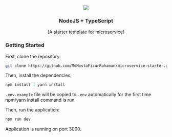 <p align="center">
  <img src="https://avatars.githubusercontent.com/u/9950313?s=50&v=4">
  <h3 align="center">NodeJS + TypeScript</h3>
  <p align="center">[A starter template for microservice]</p>
</p>

### Getting Started

First, clone the repository:

```bash
git clone https://github.com/MdMostaFizurRahaman/microservice-starter.git
```

Then, install the dependencies:

```bash
npm install | yarn install
```

`.env.example` file will be copied to `.env` automatically for the first time npm/yarn install command is run


Then, run the application:

```bash
npm run dev
``` 

Application is running on port 3000.

